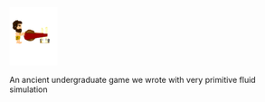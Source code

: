 ![mud-man](https://github.com/twak/mudslingin/blob/master/mymud/mud/data/caveman1.png?raw=true)

An ancient undergraduate game we wrote with very primitive fluid simulation

